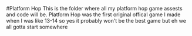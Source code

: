 #Platform Hop
This is the folder where all my platform hop game assests and code will be. Platform Hop was the first original offical game I made when I was like 13-14 so yes it probably won't be the best game but eh we all gotta start somewhere
